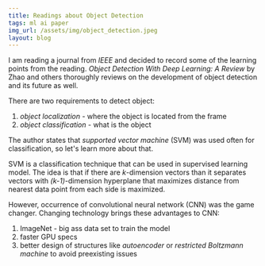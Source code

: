 ```yaml
---
title: Readings about Object Detection
tags: ml ai paper
img_url: /assets/img/object_detection.jpeg
layout: blog
---
```


I am reading a journal from _IEEE_ and decided to 
record some of the learning points from the reading.
_Object Detection With Deep Learning: A Review_ by Zhao
and others thoroughly reviews on the development of
object detection and its future as well.

There are two requirements to detect object:
1. _object localization_ - where the object is located
from the frame
2. _object classification_ - what is the object

The author states that _supported vector machine_ (SVM)
was used often for classification, so let's learn more
about that. 

SVM is a classification technique that can be used
in supervised learning model. The idea is that
if there are _k_-dimension vectors than it separates
vectors with _(k-1)_-dimension hyperplane that 
maximizes distance from nearest data point from
each side is maximized.

However, occurrence of convolutional neural network (CNN)
was the game changer. Changing technology brings
these advantages to CNN:
1. ImageNet - big ass data set to train the model
2. faster GPU specs
3. better design of structures like _autoencoder_ or 
_restricted Boltzmann machine_ to avoid preexisting
issues


